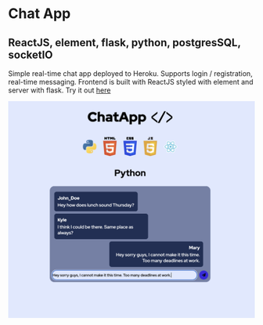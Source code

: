 # Chat App
## ReactJS, element, flask, python, postgresSQL, socketIO

Simple real-time chat app deployed to Heroku. Supports login / registration, real-time messaging. Frontend is built with ReactJS styled with element
and server with flask. Try it out [here](https://chatapp-flask-react.herokuapp.com/)

<img src="./chatApp.png" width="1000" >
